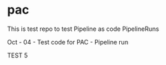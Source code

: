 # pac

This is test repo to test Pipeline as code PipelineRuns

Oct - 04 - Test code for PAC - Pipeline run

TEST 5